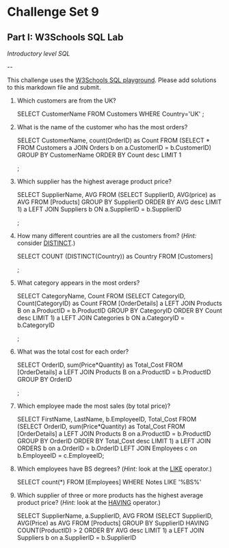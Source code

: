 # Challenge Set 9
## Part I: W3Schools SQL Lab 

*Introductory level SQL*

--

This challenge uses the [W3Schools SQL playground](http://www.w3schools.com/sql/trysql.asp?filename=trysql_select_all). Please add solutions to this markdown file and submit.

1. Which customers are from the UK?

   SELECT CustomerName
   FROM Customers
   WHERE Country='UK'
   ;


2. What is the name of the customer who has the most orders?

   SELECT CustomerName, count(OrderID) as Count
   FROM
     (SELECT * 
     FROM Customers a 
     JOIN Orders b
     on a.CustomerID = b.CustomerID)
   GROUP BY CustomerName
   ORDER BY Count desc
   LIMIT 1

   ;


3. Which supplier has the highest average product price?

   SELECT SupplierName, AVG
   FROM
     (SELECT SupplierID, AVG(price) as AVG
     FROM [Products]
     GROUP BY SupplierID
     ORDER BY AVG desc
     LIMIT 1) a
   LEFT JOIN Suppliers b
   ON a.SupplierID = b.SupplierID

   ;

4. How many different countries are all the customers from? (*Hint:* consider [DISTINCT](http://www.w3schools.com/sql/sql_distinct.asp).)

   SELECT COUNT (DISTINCT(Country)) as Country
   FROM [Customers]

   ;


5. What category appears in the most orders?

   SELECT CategoryName, Count
   FROM 
     (SELECT CategoryID, Count(CategoryID) as Count
     FROM [OrderDetails] a
     LEFT JOIN 
     Products B
     on a.ProductID = b.ProductID
     GROUP BY CategoryID
     ORDER BY Count desc
     LIMIT 1) a
   LEFT JOIN Categories b
   ON a.CategoryID = b.CategoryID

   ;


6. What was the total cost for each order?

   SELECT OrderID, sum(Price*Quantity) as Total_Cost
     FROM [OrderDetails] a
     LEFT JOIN 
     Products B
     on a.ProductID = b.ProductID
     GROUP BY OrderID

   ;


7. Which employee made the most sales (by total price)?

   SELECT FirstName, LastName, b.EmployeeID, Total_Cost
   FROM 
   (SELECT OrderID, sum(Price*Quantity) as Total_Cost
     FROM [OrderDetails] a
     LEFT JOIN 
     Products B
     on a.ProductID = b.ProductID
     GROUP BY OrderID
     ORDER BY Total_Cost desc 
     LIMIT 1) a
   LEFT JOIN ORDERS b
   on a.OrderID = b.OrderID
   LEFT JOIN Employees c
   on b.EmployeeID = c.EmployeeID;


8. Which employees have BS degrees? (*Hint:* look at the [LIKE](http://www.w3schools.com/sql/sql_like.asp) operator.)

   SELECT count(*) 
   FROM [Employees]
   WHERE Notes LIKE '%BS%'


9. Which supplier of three or more products has the highest average product price? (*Hint:* look at the [HAVING](http://www.w3schools.com/sql/sql_having.asp) operator.)

   SELECT SupplierName, a.SupplierID, AVG
   FROM 
   (SELECT SupplierID, AVG(Price) as AVG
   FROM [Products]
   GROUP BY SupplierID
   HAVING COUNT(ProductID) > 2
   ORDER BY AVG desc
   LIMIT 1) a
   LEFT JOIN Suppliers b
   on a.SupplierID = b.SupplierID

